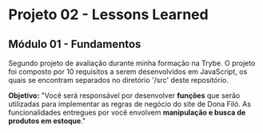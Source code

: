 # Projeto 02 - Lessons Learned

## Módulo 01 - Fundamentos

Segundo projeto de avaliação durante minha formação na Trybe. O projeto foi composto por 10 requisitos a serem desenvolvidos em JavaScript, os quais se encontram separados no diretório '/src' deste repositório.

**Objetivo:** "Você será responsável por desenvolver **funções** que serão utilizadas para implementar as regras de negócio do site de Dona Filó. As funcionalidades entregues por você envolvem **manipulação e busca de produtos em estoque**."


